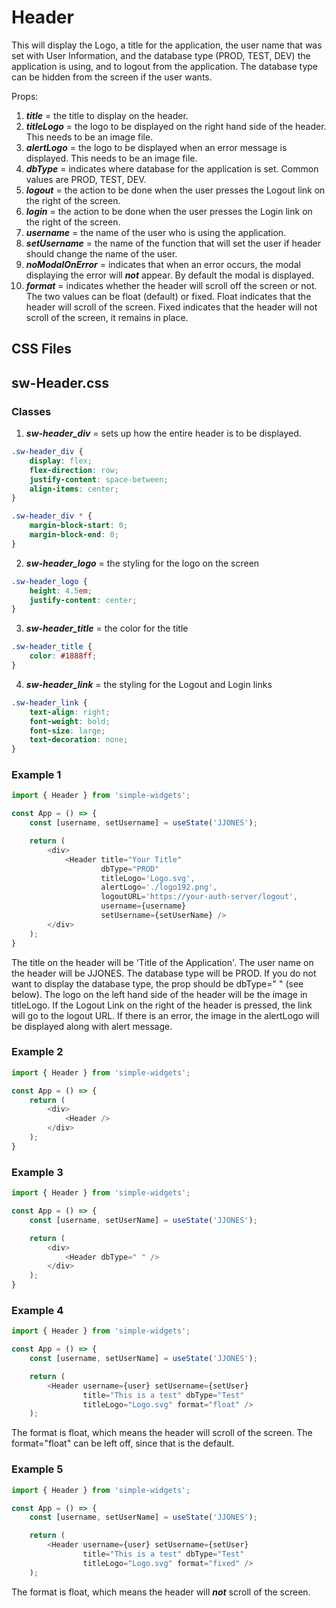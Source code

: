 # Header

This will display the Logo, a title for the application, the user name that was set with User Information, and the database type (PROD, TEST, DEV) the application is using, and to logout from the application.  The database type can be hidden from the screen if the user wants.

Props:
1.  ***title*** = the title to display on the header.
2.  ***titleLogo*** = the logo to be displayed on the right hand side of the header.  This needs to be an image file.
3.  ***alertLogo*** = the logo to be displayed when an error message is displayed.  This needs to be an image file.
4.  ***dbType*** = indicates where database for the application is set.  Common values are PROD, TEST, DEV.
5.  ***logout*** = the action to be done when the user presses the Logout link on the right of the screen.
6.  ***login*** = the action to be done when the user presses the Login link on the right of the screen.
7.  ***username*** = the name of the user who is using the application.
8.  ***setUsername*** = the name of the function that will set the user if header should change the name of the user.
9.  ***noModalOnError*** = indicates that when an error occurs, the modal displaying the error will ***not*** appear.  By default the modal is displayed.
10. ***format*** = indicates whether the header will scroll off the screen or not.  The two values can be float (default) or fixed.  Float indicates that the header will scroll of the screen.  Fixed indicates that the header will not scroll of the screen, it remains in place.

## CSS Files

## sw-Header.css

### Classes

1. ***sw-header_div*** = sets up how the entire header is to be displayed.

```css
.sw-header_div {
    display: flex;
    flex-direction: row;
    justify-content: space-between;
    align-items: center;
}

.sw-header_div * {
    margin-block-start: 0;
    margin-block-end: 0;
}
```

2. ***sw-header_logo*** = the styling for the logo on the screen

```css
.sw-header_logo {
    height: 4.5em;
    justify-content: center;
}
```

3. ***sw-header_title*** = the color for the title

```css
.sw-header_title {
    color: #1888ff;
}
```

4. ***sw-header_link*** = the styling for the Logout and Login links

```css
.sw-header_link {
    text-align: right;
    font-weight: bold;
    font-size: large;
    text-decoration: none;
}
```

### Example 1

```js
import { Header } from 'simple-widgets';

const App = () => {
    const [username, setUsername] = useState('JJONES');

    return (
        <div>
            <Header title="Your Title"
                    dbType="PROD"
                    titleLogo='Logo.svg',
                    alertLogo='./logo192.png',
                    logoutURL='https://your-auth-server/logout',
                    username={username}
                    setUsername={setUserName} />
        </div>
    );
}
```

The title on the header will be 'Title of the Application'.  The user name on the header will be JJONES.  The database type will be PROD.  If you do not want to display the database type, the prop should be dbType=" " (see below).  The logo on the left hand side of the header will be the image in titleLogo.  If the Logout Link on the right of the header is pressed, the link will go to the logout URL.  If there is an error, the image in the alertLogo will be displayed along with alert message.

### Example 2

```js
import { Header } from 'simple-widgets';

const App = () => {
    return (
        <div>
            <Header />
        </div>
    );
}
```

### Example 3

```js
import { Header } from 'simple-widgets';

const App = () => {
    const [username, setUserName] = useState('JJONES');

    return (
        <div>
            <Header dbType=" " />
        </div>
    );
}
```

### Example 4
```js
import { Header } from 'simple-widgets';

const App = () => {
    const [username, setUserName] = useState('JJONES');

    return (
        <Header username={user} setUsername={setUser} 
                title="This is a test" dbType="Test" 
                titleLogo="Logo.svg" format="float" />
    );
```

The format is float, which means the header will scroll of the screen.  The format="float" can be left off, since that is the default.

### Example 5
```js
import { Header } from 'simple-widgets';

const App = () => {
    const [username, setUserName] = useState('JJONES');

    return (
        <Header username={user} setUsername={setUser} 
                title="This is a test" dbType="Test" 
                titleLogo="Logo.svg" format="fixed" />
    );
```

The format is float, which means the header will ***not*** scroll of the screen.  
